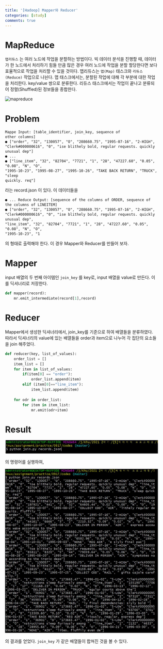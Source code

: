 ```yaml
---
title: '[Hadoop] Mapper와 Reducer'
categories: [study]
comments: true
---
```


# MapReduce

`맵리듀스` 는 여러 노드에 작업을 분할하는 방법이다. 빅 데이터 분석을 진행할 때, 데이터가 한 노드에서 처리하기 힘들 만큼 많은 경우 여러 노드에 작업을 분할 할당한다면 보다 효율적으로 작업을 처리할 수 있을 것이다. 맵리듀스는 `맵(Map)` 태스크와 `리듀스(Reduce)` 작업으로 나뉜다. 맵 태스크에서는, 분할된 작업에 대해 각 부분에 대한 작업을 처리한다. key/value 쌍으로 분류한다. 리듀스 태스크에서는 작업이 끝나고 분류되어 정렬(Shuffled)된 정보들을 종합한다.

![mapreduce](https://t1.daumcdn.net/cfile/tistory/2136A84B59381A8428)

# Problem

```
Mappe Input: [table_identifier, join_key, sequence of
other columns]
● ["order", "32", "130057", "O", "208660.75", "1995-07-16", "2-HIGH",
"Clerk#000000616", "0", "ise blithely bold, regular requests. quickly unusual dep"]
● ...
● ["line_item", "32", "82704", "7721", "1", "28", "47227.60", "0.05", "0.08", "N", "O",
"1995-10-23", "1995-08-27", "1995-10-26", "TAKE BACK RETURN", "TRUCK", "sleep
quickly. req"]
```

라는 record.json 이 있다. 이 데이터들을 

```
● ... Reduce Output: [sequence of the columns of ORDER, sequence of
the columns of LINEITEM]
● ["order", "32", "130057", "O", "208660.75", "1995-07-16", "2-HIGH",
"Clerk#000000616", "0", "ise blithely bold, regular requests. quickly unusual dep",
"line_item", "32", "82704", "7721", "1", "28", "47227.60", "0.05", "0.08", "N", "O",
"1995-10-23", "1
```

의 형태로 출력해야 한다. 이 경우 Mapper와 Reducer를 만들어 보자.



# Mapper

input 배열의 두 번째 아이템인 `join_key` 를 key로, input 배열을 value로 만든다. 이를 딕셔너리로 저장한다.

``` python
def mapper(record):
    mr.emit_intermediate(record[1],record)
```


# Reducer

Mapper에서 생성한 딕셔너리에서, join_key를 기준으로 하여 배열들을 분류하였다. 따라서 딕셔너리의 value에 있는 배열들을 order과 item으로 나누어 각 집단의 요소들을 join 해주었다.

``` python
def reducer(key, list_of_values):
    order_list = []
    item_list = []
    for item in list_of_values:
        if(item[0] == "order"):
            order_list.append(item)
        elif (item[0]=="line_item"):
            item_list.append(item)

    for odr in order_list:
        for item in item_list:
            mr.emit(odr+item)
```

# Result

![img1](../assets/img/Mapper_and_Reducer_1.JPG)

의 명령어를 실행하여,

![img2](../assets/img/Mapper_and_Reducer_2.JPG)

의 결과를 얻었다. `join_key` 가 같은 배열들이 합쳐진 것을 볼 수 있다.